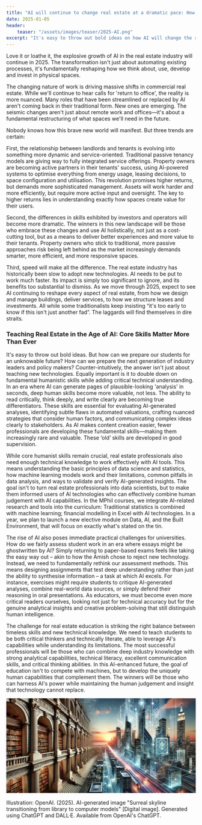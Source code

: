```yaml
---
title: "AI will continue to change real estate at a dramatic pace: How to prepare our students for an unknowable future?"
date: 2025-01-05
header:
    teaser: "/assets/images/teaser/2025-AI.png"
excerpt: "It's easy to throw out bold ideas on how AI will change the real estate industry for good. But how can we prepare our students for an unknowable future? How can we prepare the next generation of industry leaders and policy makers? Counter-intuitively, the answer isn't just about teaching new technologies. Equally important is it to double down on fundamental humanistic skills while adding critical technical understanding."
---
```

Love it or loathe it, the explosive growth of AI in the real estate industry will continue in 2025. The transformation isn't just about automating existing processes, it's fundamentally reshaping how we think about, use, develop and invest in physical spaces.

The changing nature of work is driving massive shifts in commercial real estate. While we'll continue to hear calls for 'return to office', the reality is more nuanced. Many roles that have been streamlined or replaced by AI aren't coming back in their traditional form. New ones are emerging. The seismic changes aren't just about remote work and offices—it's about a fundamental restructuring of what spaces we'll need in the future.

Nobody knows how this brave new world will manifest. But three trends are certain:

First, the relationship between landlords and tenants is evolving into something more dynamic and service-oriented. Traditional passive tenancy models are giving way to fully integrated service offerings. Property owners are becoming active partners in their tenants' success, using AI-powered systems to optimise everything from energy usage, leasing decisions, to space configuration and utilisation. This revolution promises higher returns, but demands more sophisticated management. Assets will work harder and more efficiently, but require more active input and oversight. The key to higher returns lies in understanding exactly how spaces create value for their users.

Second, the differences in skills exhibited by investors and operators will become more dramatic. The winners in this new landscape will be those who embrace these changes and use AI holistically, not just as a cost-cutting tool, but as a means to deliver better experiences and more value to their tenants. Property owners who stick to traditional, more passive approaches risk being left behind as the market increasingly demands smarter, more efficient, and more responsive spaces.

Third, speed will make all the difference. The real estate industry has historically been slow to adopt new technologies. AI needs to be put to work much faster. Its impact is simply too significant to ignore, and its benefits too substantial to dismiss. As we move through 2025, expect to see AI continuing to reshape every aspect of real estate, from how we design and manage buildings, deliver services, to how we structure leases and investments. All while some traditionalists keep insisting “it's too early to know if this isn't just another fad”. The laggards will find themselves in dire straits.

### Teaching Real Estate in the Age of AI: Core Skills Matter More Than Ever

It's easy to throw out bold ideas. But how can we prepare our students for an unknowable future? How can we prepare the next generation of industry leaders and policy makers? Counter-intuitively, the answer isn't just about teaching new technologies. Equally important is it to double down on fundamental humanistic skills while adding critical technical understanding.
In an era where AI can generate pages of plausible-looking 'analysis' in seconds, deep human skills become more valuable, not less. The ability to read critically, think deeply, and write clearly are becoming true differentiators. These skills are essential for evaluating AI-generated analyses, identifying subtle flaws in automated valuations, crafting nuanced strategies that consider human factors, and communicating complex ideas clearly to stakeholders. As AI makes content creation easier, fewer professionals are developing these fundamental skills—making them increasingly rare and valuable. These ‘old’ skills are developed in good supervision.

While core humanist skills remain crucial, real estate professionals also need enough technical knowledge to work effectively with AI tools. This means understanding the basic principles of data science and statistics, how machine learning models work and their limitations, common pitfalls in data analysis, and ways to validate and verify AI-generated insights. The goal isn't to turn real estate professionals into data scientists, but to make them informed users of AI technologies who can effectively combine human judgement with AI capabilities. In the MPhil courses, we integrate AI-related research and tools into the curriculum: Traditional statistics is combined with machine learning; financial modelling in Excel with AI technologies. In a year, we plan to launch a new elective module on Data, AI, and the Built Environment, that will focus on exactly what's stated on the tin.

The rise of AI also poses immediate practical challenges for universities. How do we fairly assess student work in an era where essays might be ghostwritten by AI? Simply returning to paper-based exams feels like taking the easy way out – akin to how the Amish chose to reject new technology. Instead, we need to fundamentally rethink our assessment methods. This means designing assignments that test deep understanding rather than just the ability to synthesise information – a task at which AI excels. For instance, exercises might require students to critique AI-generated analyses, combine real-world data sources, or simply defend their reasoning in oral presentations. As educators, we must become even more critical readers ourselves, looking not just for technical accuracy but for the genuine analytical insights and creative problem-solving that still distinguish human intelligence.

The challenge for real estate education is striking the right balance between timeless skills and new technical knowledge. We need to teach students to be both critical thinkers and technically literate, able to leverage AI's capabilities while understanding its limitations. The most successful professionals will be those who can combine deep industry knowledge with strong analytical capabilities, technical literacy, excellent communication skills, and critical thinking abilities. In this AI-enhanced future, the goal of education isn't to compete with machines, but to develop the uniquely human capabilities that complement them. The winners will be those who can harness AI's power while maintaining the human judgement and insight that technology cannot replace.

<img src='/assets/images/teaser/2025-AI.png'>

Illustration: OpenAI. (2025). AI-generated image "Surreal skyline transitioning from library to computer models" [Digital image]. Generated using ChatGPT and DALL·E. Available from OpenAI's ChatGPT.
